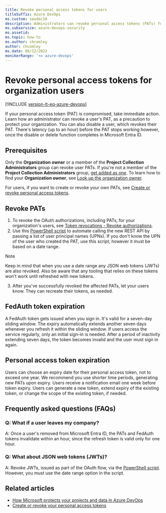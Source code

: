 ```yaml
---
title: Revoke personal access tokens for users
titleSuffix: Azure DevOps
ms.custom: seodec18
description: Administrators can revoke personal access tokens (PATs) for users when they're compromised, protecting the organization.
ms.subservice: azure-devops-security
ms.assetid: 
ms.topic: how-to
ms.author: chcomley
author: chcomley
ms.date: 08/12/2022
monikerRange: '<= azure-devops'
---
```


# Revoke personal access tokens for organization users

[!INCLUDE [version-lt-eq-azure-devops](../../includes/version-lt-eq-azure-devops.md)]

If your personal access token (PAT) is compromised, take immediate action. Learn how an administrator can revoke a user's PAT, as a precaution to protect your organization. You can also disable a user, which revokes their PAT. There's latency (up to an hour) before the PAT stops working however, once the disable or delete function completes in Microsoft Entra ID. 

## Prerequisites


Only the **Organization owner** or a member of the **Project Collection Administrators** group can revoke user PATs. If you're not a member of the **Project Collection Administrators** group, [get added as one](../../organizations/security/change-organization-collection-level-permissions.md). To learn how to find your **Organization owner**, see [Look up the organization owner](../security/look-up-organization-owner.md).

For users, if you want to create or revoke your own PATs, see [Create or revoke personal access tokens](use-personal-access-tokens-to-authenticate.md).

## Revoke PATs

1. To revoke the OAuth authorizations, including PATs, for your organization's users, see [Token revocations - Revoke authorizations](/rest/api/azure/devops/tokenadministration/token%20revocations/revoke%20authorizations?view=azure-devops-rest-5.0&preserve-view=true).
2. Use this [PowerShell script](https://github.com/Microsoft/vsts-script-samples/tree/master/PowerShell/TokenAdmin) to automate calling the new REST API by passing a list of user principal names (UPNs). If you don't know the UPN of the user who created the PAT, use this script, however it must be based on a date range.

> [!NOTE]
> Keep in mind that when you use a date range any JSON web tokens (JWTs) are also revoked. Also be aware that any tooling that relies on these tokens won't work until refreshed with new tokens.

3. After you've successfully revoked the affected PATs, let your users know. They can recreate their tokens, as needed.

<a id="token-expiration" />

## FedAuth token expiration

A FedAuth token gets issued when you sign in. It's valid for a seven-day sliding window. The expiry automatically extends another seven days whenever you refresh it within the sliding window. If users access the service regularly, only an initial sign-in is needed. After a period of inactivity extending seven days, the token becomes invalid and the user must sign in again.

## Personal access token expiration

Users can choose an expiry date for their personal access token, not to exceed one year. We recommend you use shorter time periods, generating new PATs upon expiry. Users receive a notification email one week before token expiry. Users can generate a new token, extend expiry of the existing token, or change the scope of the existing token, if needed.

## Frequently asked questions (FAQs)

### Q: What if a user leaves my company?

A: Once a user's removed from Microsoft Entra ID, the PATs and FedAuth tokens invalidate within an hour, since the refresh token is valid only for one hour.

### Q: What about JSON web tokens (JWTs)?

A: Revoke JWTs, issued as part of the OAuth flow, via the [PowerShell script](https://github.com/Microsoft/vsts-script-samples/tree/master/PowerShell/TokenAdmin). However, you must use the date range option in the script.

## Related articles

- [How Microsoft protects your projects and data in Azure DevOps](../../organizations/security/data-protection.md)
- [Create or revoke your personal access tokens](use-personal-access-tokens-to-authenticate.md)
